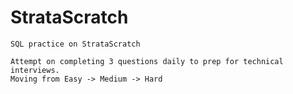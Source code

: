 # StrataScratch
	SQL practice on StrataScratch
 
	Attempt on completing 3 questions daily to prep for technical interviews.
	Moving from Easy -> Medium -> Hard
